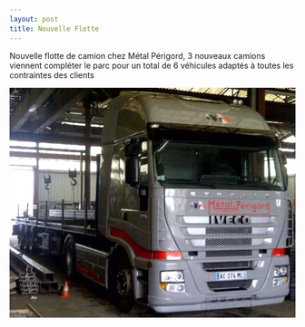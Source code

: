 ```yaml
---
layout: post
title: Nouvelle Flotte
---
```

Nouvelle flotte de camion chez Métal Périgord, 3 nouveaux camions viennent compléter le parc pour un total de 6 véhicules adaptés à toutes les contraintes des clients

![Nouvelle Flotte](/public/camion.jpg "nouvelle flotte")
